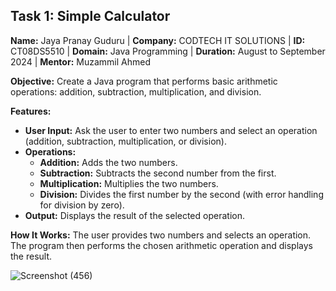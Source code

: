 
## Task 1: Simple Calculator

**Name:** Jaya Pranay Guduru | **Company:** CODTECH IT SOLUTIONS | **ID:** CT08DS5510 | **Domain:** Java Programming | **Duration:** August to September 2024 | **Mentor:** Muzammil Ahmed

**Objective:** Create a Java program that performs basic arithmetic operations: addition, subtraction, multiplication, and division. 

**Features:** 
- **User Input:** Ask the user to enter two numbers and select an operation (addition, subtraction, multiplication, or division). 
- **Operations:** 
  - **Addition:** Adds the two numbers.
  - **Subtraction:** Subtracts the second number from the first.
  - **Multiplication:** Multiplies the two numbers.
  - **Division:** Divides the first number by the second (with error handling for division by zero). 
- **Output:** Displays the result of the selected operation.

**How It Works:** The user provides two numbers and selects an operation. The program then performs the chosen arithmetic operation and displays the result.

 
![Screenshot (456)](https://github.com/user-attachments/assets/e16082cb-842e-488e-9fc4-37361007b1e9)
